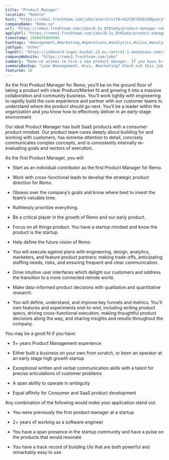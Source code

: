 ```yaml
---
title: "Product Manager"
location: "Remote"
host: "https://remo1.freshteam.com/jobs/search?utf8=%E2%9C%93&%5Bquery%5D=&%5Bbranch_id%5D=&%5Bremote%5D=0&%5Bremote%5D=1&commit=Go"
companyName: "Remo-co"
url: "https://remo1.freshteam.com/jobs/D-Iu_QtKSaXy/product-manager-remote"
applyUrl: "https://remo1.freshteam.com/jobs/D-Iu_QtKSaXy/product-manager-remote#applicant-form"
timestamp: 1608076800000
hashtags: "#management,#marketing,#operations,#analytics,#ui/ux,#analysis"
jobType: "other"
logoUrl: "https://jobboard-logos-bucket.s3.eu-central-1.amazonaws.com/remo-co"
companyWebsite: "https://remo1.freshteam.com/jobs"
summary: "Remo-co wishes to hire a new product manager. If you have 5+ years Product Management experience, consider applying."
summaryBackup: "Love #management, #css, #marketing? Check out this job post!"
featured: 20
---
```


As the first Product Manager for Remo, you’ll be on the ground floor of taking a product with clear Product/Market fit and growing it into a massive collaboration and community business. You’ll work tightly with engineering to rapidly build the core experience and partner with our customer teams to understand where the product should go next. You’ll be a leader within the organization and you know how to effectively deliver in an early-stage environment.

Our ideal Product Manager has built SaaS products with a consumer product mindset. Our product team cares deeply about building for and working with customers, has extreme attention to detail, concisely communicates complex concepts, and is consistently internally re-evaluating goals and vectors of execution.

As the first Product Manager, you will:

*   Start as an individual contributor as the first Product Manager for Remo.
    
*   Work with cross-functional leads to develop the strategic product direction for Remo.
    
*   Obsess over the company’s goals and know where best to invest the team’s valuable time.
    
*   Ruthlessly prioritize everything.
    
*   Be a critical player in the growth of Remo and our early product.
    
*   Focus on all things product. You have a startup mindset and know the product is the startup.
    
*   Help define the future vision of Remo
    
*   You will execute against plans with engineering, design, analytics, marketers, and feature product partners: making trade-offs, anticipating staffing needs, risks, and ensuring frequent and clear communication.
    
*   Drive intuitive user interfaces which delight our customers and address the transition to a more connected remote world.
    
*   Make data-informed product decisions with qualitative and quantitative research. 
    
*   You will define, understand, and improve key funnels and metrics. You’ll own features and experiments end-to-end, including writing product specs, driving cross-functional execution, making thoughtful product decisions along the way, and sharing insights and results throughout the company.
    

You may be a good fit if you have:

*   5+ years Product Management experience
    
*   Either built a business on your own from scratch, or been an operator at an early stage high growth startup
    
*   Exceptional written and verbal communication skills with a talent for precise articulations of customer problems
    
*   A span ability to operate in ambiguity
    
*   Equal affinity for Consumer and SaaS product development 
    

Any combination of the following would make your application stand out:

*   You were previously the first product manager at a startup
    
*   2+ years of working as a software engineer
    
*   You have a span presence in the startup community and have a pulse on the products that would resonate
    
*   You have a track record of building UIs that are both powerful and remarkably easy to use
